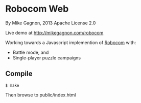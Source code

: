Robocom Web
===========
By Mike Gagnon, 2013 Apache License 2.0

Live demo at http://mikegagnon.com/robocom

Working towards a Javascript implemention of
[Robocom](http://atlantis.cyty.com/robocom/) with:
* Battle mode, and
* Single-player puzzle campaigns

Compile
-------
```
$ make
```

Then browse to public/index.html
